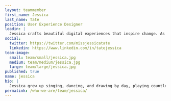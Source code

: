 ```yaml
---
layout: teammember
first_name: Jessica
last_name: Tate
position: User Experience Designer
leadin: |
  Jessica crafts beautiful digital experiences that inspire change. As a designer, she draws upon a life-long interest in art history, calligraphy, and technology. She is also a competitive ballroom dancer. We remain hopeful that she will someday teach us all to waltz.
social:
  twitter: https://twitter.com/missjessicatate
  linkedin: https://www.linkedin.com/in/tatejessica
team-image:
  small: team/small/jessica.jpg
  medium: team/medium/jessica.jpg
  large: team/large/jessica.jpg
published: true
name: jessica
bio: |
  Jessica grew up singing, dancing, and drawing by day, playing countless hours of video games at night. A self-described “secret computer nerd,” she built her own PC and tinkers in backend software development on the weekends. Her true passion lies in user experience design. A faculty instructor at the Art Institute of Portland, she has a knack teaching and communicating with our clients about concepts in visual design. Her thoughts on typography have been published in Steven Heller’s book, "Typographic Universe." We can neither confirm nor deny that she also has a small fashion and beauty channel on YouTube.
permalink: /who-we-are/team/jessica/
---
```

